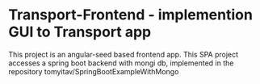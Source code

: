 # Transport-Frontend - implemention GUI to Transport app

This project is an angular-seed based frontend app. This SPA project accesses a spring boot backend with mongi db, implemented in the repository tomyitav/SpringBootExampleWithMongo
